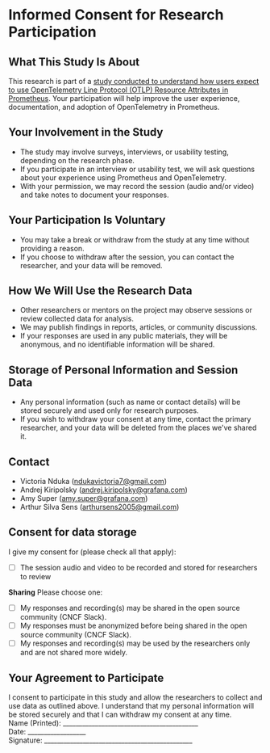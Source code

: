 # Informed Consent for Research Participation
## What This Study Is About
This research is part of a [study conducted to understand how users expect to use OpenTelemetry Line Protocol (OTLP) Resource Attributes in Prometheus](https://github.com/prometheus/prometheus/issues/15909#issue-2822019640). Your participation will help improve the user experience, documentation, and adoption of OpenTelemetry in Prometheus.
## Your Involvement in the Study
- The study may involve surveys, interviews, or usability testing, depending on the research phase.
- If you participate in an interview or usability test, we will ask questions about your experience using Prometheus and OpenTelemetry.
- With your permission, we may record the session (audio and/or video) and take notes to document your responses.
## Your Participation Is Voluntary
- You may take a break or withdraw from the study at any time without providing a reason.
- If you choose to withdraw after the session, you can contact the researcher, and your data will be removed.
## How We Will Use the Research Data
- Other researchers or mentors on the project may observe sessions or review collected data for analysis.
- We may publish findings in reports, articles, or community discussions.
- If your responses are used in any public materials, they will be anonymous, and no identifiable information will be shared.
## Storage of Personal Information and Session Data
- Any personal information (such as name or contact details) will be stored securely and used only for research purposes.
- If you wish to withdraw your consent at any time, contact the primary researcher, and your data will be deleted from the places we've shared it.
## Contact
- Victoria Nduka (ndukavictoria7@gmail.com)
- Andrej Kiripolsky (andrej.kiripolsky@grafana.com)
- Amy Super (amy.super@grafana.com)
- Arthur Silva Sens (arthursens2005@gmail.com) 
## Consent for data storage
I give my consent for (please check all that apply):
- [ ] The session audio and video to be recorded and stored for researchers to review

**Sharing**
Please choose one:
- [ ] My responses and recording(s) may be shared in the open source community (CNCF Slack).
- [ ] My responses must be anonymized before being shared in the open source community (CNCF Slack).
- [ ] My responses and recording(s) may be used by the researchers only and are not shared more widely. 
## Your Agreement to Participate
I consent to participate in this study and allow the researchers to collect and use data as outlined above. I understand that my personal information will be stored securely and that I can withdraw my consent at any time.<br>
Name (Printed): __________________________________________<br>
Date: __________________<br>
Signature: ______________________________________________
